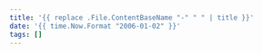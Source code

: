 ```yaml
---
title: '{{ replace .File.ContentBaseName "-" " " | title }}'
date: '{{ time.Now.Format "2006-01-02" }}'
tags: []
---
```

